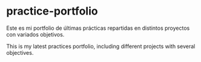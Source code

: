 # practice-portfolio
Este es mi portfolio de últimas prácticas repartidas en distintos proyectos con variados objetivos.

This is my latest practices portfolio, including different projects with several objectives.
